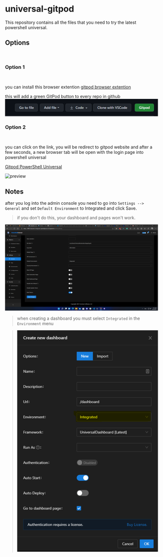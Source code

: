 # universal-gitpod

This repository contains all the files that you need to try the latest powershell universal.

## **Options**                             

<br/>

### Option 1                        
<br/>

you can install this browser extention
[gitpod browser extention](https://chrome.google.com/webstore/detail/gitpod-dev-environments-i/dodmmooeoklaejobgleioelladacbeki)


this will add a green GitPod button to every repo in github
![Gitpod button](./assets/button.png)

### Option 2
<br/>

you can click on the link, you will be redirect to gitpod website and after a few seconds, a new browser tab will be open with the login page into powershell universal

[Gitpod PowerShell Universal](https://gitpod.io#snapshot/52109a30-dd42-4b70-94b2-71adfe3bd466)

![preview](./assets/gitpod_powershell_universal_2.2.0.gif)

## **Notes**

after you log into the admin console you need to go into `Settings --> General` 
and set `Default Environment` to Integrated and click Save.

> if you don't do this, your dashboard and pages won't work.

![settings](./assets/settings.png)

> when creating a dashboard you must select `Integrated` in the `Environment` menu

> ![dashboard settings](./assets/dashboard_settings.png)

